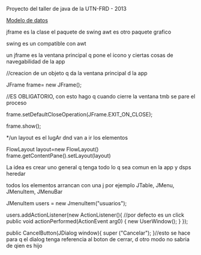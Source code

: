 Proyecto del taller de java de la UTN-FRD - 2013

[Modelo de datos](http://yuml.me/9461cdff)

jframe es la clase el paquete de swing 
awt es otro paquete grafico

swing es un compatible con awt

un jframe es la ventana principal q pone el icono y ciertas cosas de navegabilidad de la app


//creacion de un objeto q da la ventana principal d la app

JFrame frame= new JFrame();

//ES OBLIGATORIO, con esto hago q cuando cierre la ventana tmb se pare el proceso

frame.setDefaultCloseOperation(JFrame.EXIT_ON_CLOSE);

frame.show();


*/un layout es el lugAr dnd van a ir los elementos

FlowLayout layout=new FlowLayout()
frame.getContentPane().setLayout(layout)


La idea es crear uno general q tenga todo lo q sea comun en la app y dsps heredar

todos los elementos arrancan con una j por ejemplo JTable, JMenu, JMenuItem, JMenuBar

JMenuItem users = new JmenuItem("usuarios");

users.addActionListener(new ActionListener(){
	//por defecto es un click
	public void actionPerformed(ActionEvent arg0)
	{
		new UserWindow();
	}
});

public CancelButton(JDialog window){
	super ("Cancelar");
}//esto se hace para q el dialog tenga referencia al boton de cerrar, d otro modo no sabria de qien es hijo